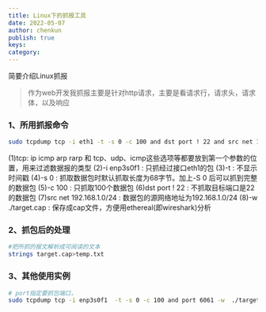 ```yaml
---
title: Linux下的抓报工具
date: 2022-05-07
author: chenkun
publish: true
keys:
category:
---
```

简要介绍Linux抓报
<!--more-->

> 作为web开发我抓报主要是针对http请求，主要是看请求行，请求头，请求体，以及响应

### 1、所用抓报命令

```bash
sudo tcpdump tcp -i eth1 -t -s 0 -c 100 and dst port ! 22 and src net 192.168.1.0/24 -w ./target.cap
```



(1)tcp: ip icmp arp rarp 和 tcp、udp、icmp这些选项等都要放到第一个参数的位置，用来过滤数据报的类型
(2)-i enp3s0f1 : 只抓经过接口eth1的包
(3)-t : 不显示时间戳
(4)-s 0 : 抓取数据包时默认抓取长度为68字节。加上-S 0 后可以抓到完整的数据包
(5)-c 100 : 只抓取100个数据包
(6)dst port ! 22 : 不抓取目标端口是22的数据包
(7)src net 192.168.1.0/24 : 数据包的源网络地址为192.168.1.0/24
(8)-w ./target.cap : 保存成cap文件，方便用ethereal(即wireshark)分析

### 2、抓包后的处理

```sh
#把所抓的报文解析成可阅读的文本
strings target.cap>temp.txt
```

### 3、其他使用实例

```sh
# port指定要抓包端口，
sudo tcpdump tcp -i enp3s0f1  -t -s 0 -c 100 and port 6061 -w  ./target.cap
```
